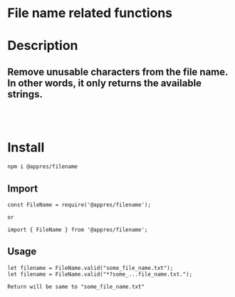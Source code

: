 # File name related functions

# Description
## Remove unusable characters from the file name. In other words, it only returns the available strings.
<br/><br/>

# Install
```
npm i @appres/filename
```

## Import
```
const FileName = require('@appres/filename');

or

import { FileName } from '@appres/filename';

```

## Usage
```
let filename = FileName.valid("some_file_name.txt");
let filename = FileName.valid("*?some_...file_name.txt.");

Return will be same to "some_file_name.txt"

```

